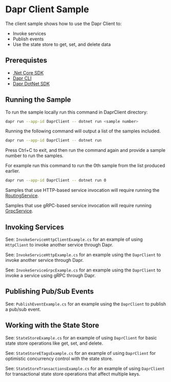 # Dapr Client Sample

The client sample shows how to use the Dapr Client to:

- Invoke services
- Publish events
- Use the state store to get, set, and delete data

## Prerequistes

* [.Net Core SDK](https://dotnet.microsoft.com/download)
* [Dapr CLI](https://github.com/dapr/cli)
* [Dapr DotNet SDK](https://github.com/dapr/dotnet-sdk)

## Running the Sample

To run the sample locally run this command in DaprClient directory:
```sh
dapr run --app-id DaprClient -- dotnet run <sample number>
```

Running the following command will output a list of the samples included. 
```sh
dapr run --app-id DaprClient -- dotnet run
```

Press Ctrl+C to exit, and then run the command again and provide a sample number to run the samples.

For example run this command to run the 0th sample from the list produced earlier.
```sh
dapr run --app-id DaprClient -- dotnet run 0
```

Samples that use HTTP-based service invocation will require running the [RoutingService](../../AspNetCore/RoutingSample).

Samples that use gRPC-based service invocation will require running [GrpcService](../../AspNetCore/GrpcServiceSample).

## Invoking Services

See: `InvokeServiceHttpClientExample.cs` for an example of using `HttpClient` to invoke another service through Dapr.

See: `InvokeServiceHttpExample.cs` for an example using the `DaprClient` to invoke another service through Dapr.

See: `InvokeServiceGrpcExample.cs` for an example using the `DaprClient` to invoke a service using gRPC through Dapr.

## Publishing Pub/Sub Events

See: `PublishEventExample.cs` for an example using the `DaprClient` to publish a pub/sub event.

## Working with the State Store

See: `StateStoreExample.cs` for an example of using `DaprClient` for basic state store operations like get, set, and delete.

See: `StateStoreETagsExample.cs` for an example of using `DaprClient` for optimistic concurrency control with the state store.

See: `StateStoreTransactionsExample.cs` for an example of using `DaprClient` for transactional state store operations that affect multiple keys. 